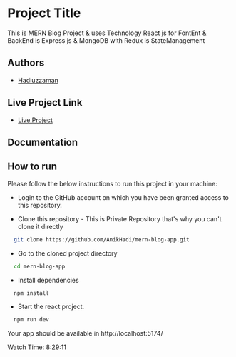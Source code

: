 # Project Title

This is MERN Blog Project & uses Technology React js for FontEnt & BackEnd is Express js & MongoDB with Redux is StateManagement

## Authors

- [Hadiuzzaman](https://www.github.com/AnikHadi)

## Live Project Link

- [Live Project](###)

## Documentation

## How to run

Please follow the below instructions to run this project in your machine:

- Login to the GitHub account on which you have been granted access to this repository.

- Clone this repository - This is Private Repository that's why you can't clone it directly

```bash
  git clone https://github.com/AnikHadi/mern-blog-app.git
```

- Go to the cloned project directory

```bash
  cd mern-blog-app
```

- Install dependencies

```bash
  npm install
```

- Start the react project.

```bash
  npm run dev
```

Your app should be available in http://localhost:5174/

Watch Time: 8:29:11
